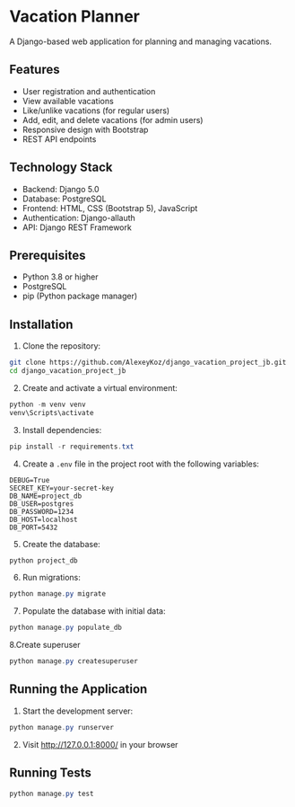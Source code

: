 # Vacation Planner

A Django-based web application for planning and managing vacations.

## Features

- User registration and authentication
- View available vacations
- Like/unlike vacations (for regular users)
- Add, edit, and delete vacations (for admin users)
- Responsive design with Bootstrap
- REST API endpoints

## Technology Stack

- Backend: Django 5.0
- Database: PostgreSQL
- Frontend: HTML, CSS (Bootstrap 5), JavaScript
- Authentication: Django-allauth
- API: Django REST Framework

## Prerequisites

- Python 3.8 or higher
- PostgreSQL
- pip (Python package manager)

## Installation

1. Clone the repository:
```bash
git clone https://github.com/AlexeyKoz/django_vacation_project_jb.git
cd django_vacation_project_jb
```

2. Create and activate a virtual environment:
```PowerShell
python -m venv venv
venv\Scripts\activate
```

3. Install dependencies:
```PowerShell
pip install -r requirements.txt
```

4. Create a `.env` file in the project root with the following variables:
```
DEBUG=True
SECRET_KEY=your-secret-key
DB_NAME=project_db
DB_USER=postgres
DB_PASSWORD=1234
DB_HOST=localhost
DB_PORT=5432
```

5. Create the database:
```PowerShell
python project_db
```

6. Run migrations:
```PowerShell
python manage.py migrate
```


7. Populate the database with initial data:
```PowerShell
python manage.py populate_db
```

8.Create superuser
```PowerShell
python manage.py createsuperuser
```



## Running the Application

1. Start the development server:
```PowerShell
python manage.py runserver
```

2. Visit http://127.0.0.1:8000/ in your browser

## Running Tests

```PowerShell
python manage.py test
```
